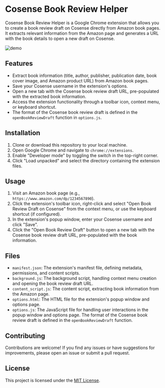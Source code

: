 # Cosense Book Review Helper

Cosense Book Review Helper is a Google Chrome extension that allows you to create a book review draft on Cosense directly from Amazon book pages. It extracts relevant information from the Amazon page and generates a URL with the book details to open a new draft on Cosense.

![demo](https://github.com/suzucir/cosense_book_reiew_helper/assets/261151/a1a8dbdd-cafe-4621-bbb4-6111e6ac629d)


## Features

- Extract book information (title, author, publisher, publication date, book cover image, and Amazon product URL) from Amazon book pages.
- Save your Cosense username in the extension's options.
- Open a new tab with the Cosense book review draft URL, pre-populated with the extracted book information.
- Access the extension functionality through a toolbar icon, context menu, or keyboard shortcut.
- The format of the Cosense book review draft is defined in the `openBookReviewDraft` function in `options.js`.

## Installation

1. Clone or download this repository to your local machine.
2. Open Google Chrome and navigate to `chrome://extensions`.
3. Enable "Developer mode" by toggling the switch in the top-right corner.
4. Click "Load unpacked" and select the directory containing the extension files.

## Usage

1. Visit an Amazon book page (e.g., `https://www.amazon.com/dp/1234567890`).
2. Click the extension's toolbar icon, right-click and select "Open Book Review Draft on Cosense" from the context menu, or use the keyboard shortcut (if configured).
3. In the extension's popup window, enter your Cosense username and click "Save".
4. Click the "Open Book Review Draft" button to open a new tab with the Cosense book review draft URL, pre-populated with the book information.

## Files

- `manifest.json`: The extension's manifest file, defining metadata, permissions, and content scripts.
- `background.js`: The background script, handling context menu creation and opening the book review draft URL.
- `content_script.js`: The content script, extracting book information from the Amazon page.
- `options.html`: The HTML file for the extension's popup window and options page.
- `options.js`: The JavaScript file for handling user interactions in the popup window and options page. The format of the Cosense book review draft is defined in the `openBookReviewDraft` function.

## Contributing

Contributions are welcome! If you find any issues or have suggestions for improvements, please open an issue or submit a pull request.

## License

This project is licensed under the [MIT License](LICENSE).
